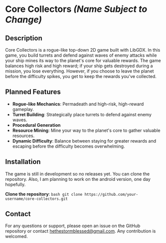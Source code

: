 # Core Collectors *(Name Subject to Change)*

## Description

Core Collectors is a rogue-like top-down 2D game built with LibGDX. In this game, you build turrets and defend against
waves of enemy attacks while your ship mines its way to the planet's core for valuable rewards. The game balances high
risk and high reward; if your ship gets destroyed during a mission, you lose everything. However, if you choose to leave
the planet before the difficulty spikes, you get to keep the rewards you've collected.

## Planned Features

- **Rogue-like Mechanics**: Permadeath and high-risk, high-reward gameplay.
- **Turret Building**: Strategically place turrets to defend against enemy waves.
- **Procedural Generation**
- **Resource Mining**: Mine your way to the planet's core to gather valuable resources.
- **Dynamic Difficulty**: Balance between staying for greater rewards and escaping before the difficulty becomes
  overwhelming.

## Installation
The game is still in development so no releases yet. You can clone the repository. Also, I am planning to work on 
the android version, one day hopefully.

**Clone the repository**:
    ```bash
    git clone https://github.com/your-username/core-collectors.git
    ```

## Contact

For any questions or support, please open an issue on the GitHub repository or
contact [hethestormblessed@gmail.com](mailto:hethestormblessed@gmail.com).
Any contribution is welcomed.
